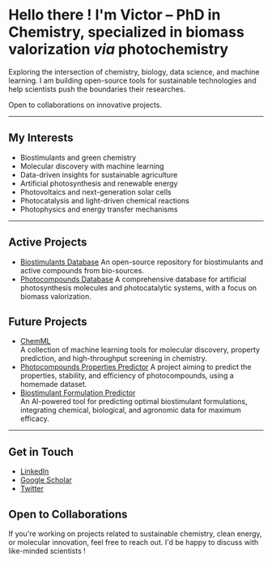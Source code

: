 # Hello there ! I'm Victor – PhD in Chemistry, specialized in biomass valorization _via_ photochemistry  

Exploring the intersection of chemistry, biology, data science, and machine learning. 
I am building open-source tools for sustainable technologies and help scientists push the boundaries their researches.

Open to collaborations on innovative projects.

---

## My Interests  

- Biostimulants and green chemistry
- Molecular discovery with machine learning
- Data-driven insights for sustainable agriculture    
- Artificial photosynthesis and renewable energy
- Photovoltaics and next-generation solar cells
- Photocatalysis and light-driven chemical reactions  
- Photophysics and energy transfer mechanisms  

---
  
## Active Projects 

- [Biostimulants Database](https://github.com/victorcarre6/biostimulants-database)
An open-source repository for biostimulants and active compounds from bio-sources.  
- [Photocompounds Database](https://github.com/victorcarre6/photocompounds-database)
A comprehensive database for artificial photosynthesis molecules and photocatalytic systems, with a focus on biomass valorization. 

## Future Projects

- [ChemML](https://github.com/victorcarre6/chemml)  
A collection of machine learning tools for molecular discovery, property prediction, and high-throughput screening in chemistry.  
- [Photocompounds Properties Predictor](https://github.com/victorcarre6/photocompounds-properties-predictor)
A project aiming to predict the properties, stability, and efficiency of photocompounds, using a homemade dataset. 
- [Biostimulant Formulation Predictor](https://github.com/victorcarre6/biostimulant-formulation-predictor)  
An AI-powered tool for predicting optimal biostimulant formulations, integrating chemical, biological, and agronomic data for maximum efficacy.  

---

## Get in Touch

- [LinkedIn](https://www.linkedin.com/in/victor-carré)
- [Google Scholar](https://scholar.google.com/citations?hl=fr&user=19goLxoAAAAJ&view_op=list_works&sortby=pubdate)
- [Twitter](https://x.com/victorcarre_)

## Open to Collaborations  
If you're working on projects related to sustainable chemistry, clean energy, or molecular innovation, feel free to reach out. I'd be happy to discuss with like-minded scientists !
